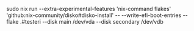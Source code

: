 sudo nix run --extra-experimental-features 'nix-command flakes'  'github:nix-community/disko#disko-install' -- --write-efi-boot-entries --flake .#testeri --disk main /dev/vda --disk secondary /dev/vdb
